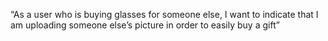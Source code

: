“As a user who is buying glasses for someone else, I want to indicate that I am uploading someone else’s picture in order to easily buy a gift” 
